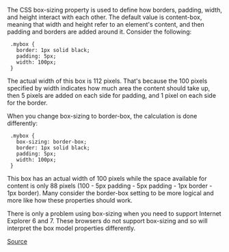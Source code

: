 The CSS box-sizing property is used to define how borders, padding, width, and height interact with each other.
The default value is content-box, meaning that width and height refer to an element's content, and then padding
and borders are added around it. Consider the following:

     .mybox {
       border: 1px solid black;
       padding: 5px;
       width: 100px;
     }

The actual width of this box is 112 pixels. That's because the 100 pixels specified by width indicates how much area the content
should take up, then 5 pixels are added on each side for padding, and 1 pixel on each side for the border.

When you change box-sizing to border-box, the calculation is done differently:

     .mybox {
       box-sizing: border-box;
       border: 1px solid black;
       padding: 5px;
       width: 100px;
     }

This box has an actual width of 100 pixels while the space available for content is only 88 pixels
(100 - 5px padding - 5px padding - 1px border - 1px border). Many consider the border-box setting to be more logical
and more like how these properties should work.

There is only a problem using box-sizing when you need to support Internet Explorer 6 and 7.
These browsers do not support box-sizing and so will interpret the box model properties differently.

[Source](https://github.com/CSSLint/csslint/wiki/Disallow-box-sizing)
      